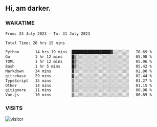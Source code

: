 ## Hi, am darker.

### WAKATIME

<!--START_SECTION:waka-->

```txt
From: 24 July 2023 - To: 31 July 2023

Total Time: 20 hrs 15 mins

Python       14 hrs 19 mins  █████████████████▓░░░░░░░   70.69 %
Go           1 hr 12 mins    █▒░░░░░░░░░░░░░░░░░░░░░░░   05.98 %
TOML         1 hr 12 mins    █▒░░░░░░░░░░░░░░░░░░░░░░░   05.96 %
Bash         1 hr 5 mins     █▒░░░░░░░░░░░░░░░░░░░░░░░   05.42 %
Markdown     34 mins         ▓░░░░░░░░░░░░░░░░░░░░░░░░   02.80 %
gitrebase    29 mins         ▓░░░░░░░░░░░░░░░░░░░░░░░░   02.44 %
TypeScript   15 mins         ▒░░░░░░░░░░░░░░░░░░░░░░░░   01.27 %
Other        14 mins         ▒░░░░░░░░░░░░░░░░░░░░░░░░   01.15 %
gitignore    11 mins         ▒░░░░░░░░░░░░░░░░░░░░░░░░   00.98 %
Vue.js       10 mins         ▒░░░░░░░░░░░░░░░░░░░░░░░░   00.89 %
```

<!--END_SECTION:waka-->

### VISITS
<!-- i should probably build this when i will have some time -->
![visitor](https://profile-counter.glitch.me/sanix-darker/count.svg)
